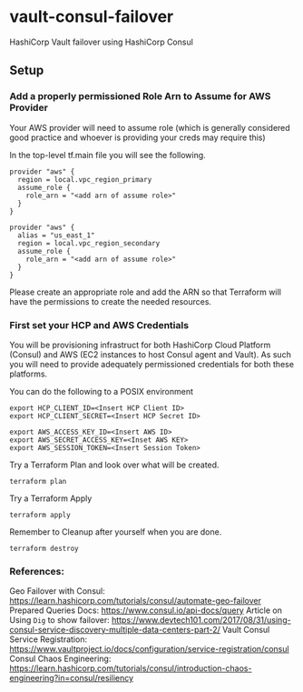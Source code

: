 # vault-consul-failover
HashiCorp Vault failover using HashiCorp Consul

## Setup

### Add a properly permissioned Role Arn to Assume for AWS Provider

Your AWS provider will need to assume role (which is generally considered good practice and whoever is providing your creds may require this)

In the top-level tf.main file you will see the following.

```
provider "aws" {
  region = local.vpc_region_primary
  assume_role {
    role_arn = "<add arn of assume role>"
  }
}

provider "aws" {
  alias = "us_east_1"
  region = local.vpc_region_secondary
  assume_role {
    role_arn = "<add arn of assume role>"
  }
}
```

Please create an appropriate role and add the ARN so that Terraform will have the permissions to create the needed resources.
 
### First set your HCP and AWS Credentials

You will be provisioning infrastruct for both HashiCorp Cloud Platform (Consul) and AWS (EC2 instances to host Consul agent and Vault). As such you will need to provide adequately permissioned credentials for both these platforms.

You can do the following to a POSIX environment
```
export HCP_CLIENT_ID=<Insert HCP Client ID>
export HCP_CLIENT_SECRET=<Insert HCP Secret ID>

export AWS_ACCESS_KEY_ID=<Insert AWS ID>
export AWS_SECRET_ACCESS_KEY=<Inset AWS KEY>
export AWS_SESSION_TOKEN=<Insert Session Token>
```

Try a Terraform Plan and look over what will be created.

```
terraform plan
```

Try a Terraform Apply

```
terraform apply
```

Remember to Cleanup after yourself when you are done.

```
terraform destroy
```

### References:

Geo Failover with Consul: https://learn.hashicorp.com/tutorials/consul/automate-geo-failover
Prepared Queries Docs: https://www.consul.io/api-docs/query 
Article on Using `Dig` to show failover: https://www.devtech101.com/2017/08/31/using-consul-service-discovery-multiple-data-centers-part-2/
Vault Consul Service Registration: https://www.vaultproject.io/docs/configuration/service-registration/consul
Consul Chaos Engineering: https://learn.hashicorp.com/tutorials/consul/introduction-chaos-engineering?in=consul/resiliency
